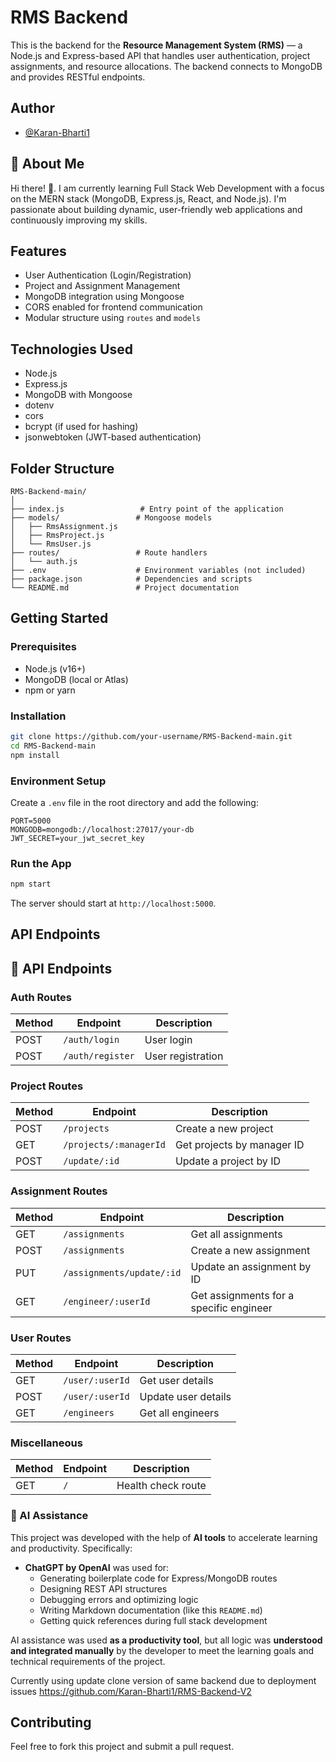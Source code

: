 # RMS Backend

This is the backend for the **Resource Management System (RMS)** — a Node.js and Express-based API that handles user authentication, project assignments, and resource allocations. The backend connects to MongoDB and provides RESTful endpoints.

## Author

- [@Karan-Bharti1](https://github.com/Karan-Bharti1)





## 🚀 About Me
Hi there! 👋.
I am currently learning Full Stack Web Development with a focus on the MERN stack (MongoDB, Express.js, React, and Node.js). I'm passionate about building dynamic, user-friendly web applications and continuously improving my skills.

## Features

- User Authentication (Login/Registration)
- Project and Assignment Management
- MongoDB integration using Mongoose
- CORS enabled for frontend communication
- Modular structure using `routes` and `models`

## Technologies Used

- Node.js
- Express.js
- MongoDB with Mongoose
- dotenv
- cors
- bcrypt (if used for hashing)
- jsonwebtoken (JWT-based authentication)

## Folder Structure

```
RMS-Backend-main/
│
├── index.js                 # Entry point of the application
├── models/                 # Mongoose models
│   ├── RmsAssignment.js
│   ├── RmsProject.js
│   └── RmsUser.js
├── routes/                 # Route handlers
│   └── auth.js
├── .env                    # Environment variables (not included)
├── package.json            # Dependencies and scripts
└── README.md               # Project documentation
```

## Getting Started

### Prerequisites

- Node.js (v16+)
- MongoDB (local or Atlas)
- npm or yarn

### Installation

```bash
git clone https://github.com/your-username/RMS-Backend-main.git
cd RMS-Backend-main
npm install
```

### Environment Setup

Create a `.env` file in the root directory and add the following:

```env
PORT=5000
MONGODB=mongodb://localhost:27017/your-db
JWT_SECRET=your_jwt_secret_key
```

### Run the App

```bash
npm start
```

The server should start at `http://localhost:5000`.

## API Endpoints
## 📡 API Endpoints

### Auth Routes

| Method | Endpoint        | Description       |
|--------|-----------------|-------------------|
| POST   | `/auth/login`   | User login        |
| POST   | `/auth/register`| User registration |

### Project Routes

| Method | Endpoint              | Description                     |
|--------|-----------------------|---------------------------------|
| POST   | `/projects`           | Create a new project            |
| GET    | `/projects/:managerId`| Get projects by manager ID      |
| POST   | `/update/:id`         | Update a project by ID          |

### Assignment Routes

| Method | Endpoint                    | Description                          |
|--------|-----------------------------|--------------------------------------|
| GET    | `/assignments`              | Get all assignments                  |
| POST   | `/assignments`              | Create a new assignment              |
| PUT    | `/assignments/update/:id`   | Update an assignment by ID           |
| GET    | `/engineer/:userId`         | Get assignments for a specific engineer |

### User Routes

| Method | Endpoint           | Description         |
|--------|--------------------|---------------------|
| GET    | `/user/:userId`    | Get user details    |
| POST   | `/user/:userId`    | Update user details |
| GET    | `/engineers`       | Get all engineers   |

### Miscellaneous

| Method | Endpoint | Description        |
|--------|----------|--------------------|
| GET    | `/`      | Health check route |

### 🧠 AI Assistance

This project was developed with the help of **AI tools** to accelerate learning and productivity. Specifically:

- **ChatGPT by OpenAI** was used for:
  - Generating boilerplate code for Express/MongoDB routes
  - Designing REST API structures
  - Debugging errors and optimizing logic
  - Writing Markdown documentation (like this `README.md`)
  - Getting quick references during full stack development

AI assistance was used **as a productivity tool**, but all logic was **understood and integrated manually** by the developer to meet the learning goals and technical requirements of the project.

Currently using update clone version of same backend due to deployment issues
https://github.com/Karan-Bharti1/RMS-Backend-V2

## Contributing

Feel free to fork this project and submit a pull request.

